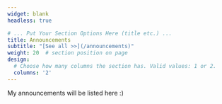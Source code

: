 ```yaml
---
widget: blank
headless: true

# ... Put Your Section Options Here (title etc.) ...
title: Announcements
subtitle: "[See all >>](/announcements)"
weight: 20  # section position on page
design:
  # Choose how many columns the section has. Valid values: 1 or 2.
  columns: '2'
---
```


My announcements will be listed here :)

